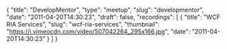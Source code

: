 {
  "title": "DevelopMentor",
  "type": "meetup",
  "slug": "developmentor",
  "date": "2011-04-20T14:30:23",
  "draft": false,
  "recordings": [
    {
      "title": "WCF RIA Services",
      "slug": "wcf-ria-services",
      "thumbnail": "https://i.vimeocdn.com/video/507042264_295x166.jpg",
      "date": "2011-04-20T14:30:23"
    }
  ]
}
